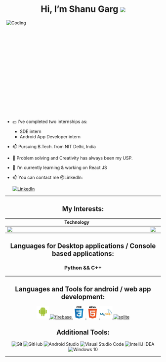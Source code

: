 <h1 align="center">  Hi, I’m Shanu Garg <img src="https://raw.githubusercontent.com/MartinHeinz/MartinHeinz/master/wave.gif" width="30px"></h1>

<p><img align="right" alt="Coding" width="500" height="320" src="https://cdn.dribbble.com/users/453128/screenshots/3849814/untitled-12.gif"/></br></p>
   
- 💵 I’ve completed two internships as:
    <ul type="square" align ="centre">
      <li> SDE intern </li>
      <li> Android App Developer intern </li>
    </ul>

- 📫 Pursuing B.Tech. from NIT Delhi, India

- 💞️ Problem solving and Creativity has always been my USP.

- 🌱 I’m currently learning & working on React JS


- 📫 You can contact me @LinkedIn: 
    <p> <a href = "https://www.linkedin.com/in/shanu-garg-a46672190/"><img alt="LinkedIn" src="https://img.shields.io/badge/linkedin-%230077B5.svg?&logo=linkedin&logoColor=white"/></a></p>
 
      
<hr>
<h2 align="center">My Interests:</br></h2>

Technology | Virtual Reality
------------ | -------------
<img align="left" width="450" src="https://github.com/Shanugarg499/Shanugarg499/blob/main/techimage.gif?raw=true"/> | <img align="right" width="450" src="https://github.com/Shanugarg499/Shanugarg499/blob/main/virtual-reality.gif"/>


<h2 align="center">Languages for Desktop applications / Console based applications:</h2>
<h3 align="center">Python && C++<br></h3>


<hr>

<h2 align="center">Languages and Tools for android / web app development:</h2>
<div align="center">
<p align="center"> <a href="https://developer.android.com" target="_blank"> <img src="https://raw.githubusercontent.com/devicons/devicon/master/icons/android/android-original-wordmark.svg" alt="android" width="40" height="40"/> </a><a href="https://firebase.google.com/" target="_blank"> <img src="https://www.vectorlogo.zone/logos/firebase/firebase-icon.svg" alt="firebase" width="40" height="40"/> </a><a href="https://www.w3schools.com/css/" target="_blank"> <img src="https://raw.githubusercontent.com/devicons/devicon/master/icons/css3/css3-original-wordmark.svg" alt="css3" width="40" height="40"/> </a> <a href="https://www.w3.org/html/" target="_blank"> <img src="https://raw.githubusercontent.com/devicons/devicon/master/icons/html5/html5-original-wordmark.svg" alt="html5" width="40" height="40"/> </a><a href="https://www.mysql.com/" target="_blank"> <img src="https://raw.githubusercontent.com/devicons/devicon/master/icons/mysql/mysql-original-wordmark.svg" alt="mysql" width="40" height="40"/>  </a><a href="https://www.sqlite.org/" target="_blank"> <img src="https://www.vectorlogo.zone/logos/sqlite/sqlite-icon.svg" alt="sqlite" width="40" height="40"/></a>
</div>

<h2 align="center">Additional Tools:<br></h2>
<div align="center">
<p>
    <img alt="Git" src="https://img.shields.io/badge/Git%20-%23F05033.svg?logo=git&logoColor=white">
    <img alt="GitHub" src="https://img.shields.io/badge/github-%23121011.svg?logo=github&logoColor=white"/>
    <img alt="Android Studio" src="https://img.shields.io/badge/AndroidStudio-5C2D91.svg?logo=android-studio&logoColor=white"/>
    <img alt="Visual Studio Code" src="https://img.shields.io/badge/Visual%20Studio%20Code-0078d7.svg?logo=visual-studio-code&logoColor=white">
    <img alt="IntelliJ IDEA" src="https://img.shields.io/badge/IntelliJIDEA-000000.svg?logo=intellij-idea&logoColor=white"/>
    <img alt="Windows 10" src="https://img.shields.io/badge/Windows-0078D6?&logo=windows&logoColor=white" />

</p>
</div>

<hr>

